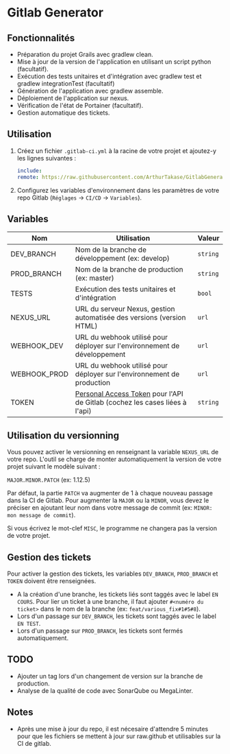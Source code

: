 # Gitlab Generator

## Fonctionnalités

- Préparation du projet Grails avec gradlew clean.
- Mise à jour de la version de l'application en utilisant un script python (facultatif).
- Exécution des tests unitaires et d'intégration avec gradlew test et gradlew integrationTest (facultatif)
- Génération de l'application avec gradlew assemble.
- Déploiement de l'application sur nexus.
- Vérification de l'état de Portainer (facultatif).
- Gestion automatique des tickets.

## Utilisation

1. Créez un fichier `.gitlab-ci.yml` à la racine de votre projet et ajoutez-y les lignes suivantes :

   ```yml
   include:
   remote: https://raw.githubusercontent.com/ArthurTakase/GitlabGenerator/main/.gitlab-ci.yml
   ```

2. Configurez les variables d'environnement dans les paramètres de votre repo Gitlab (`Réglages` -> `CI/CD` -> `Variables`).

## Variables

| Nom          | Utilisation                                                               | Valeur   |
| ------------ | ------------------------------------------------------------------------- | -------- |
| DEV_BRANCH   | Nom de la branche de développement (ex: develop)                          | `string` |
| PROD_BRANCH  | Nom de la branche de production (ex: master)                              | `string` |
| TESTS        | Exécution des tests unitaires et d'intégration                            | `bool`   |
| NEXUS_URL    | URL du serveur Nexus, gestion automatisée des versions (version HTML)     | `url`    |
| WEBHOOK_DEV  | URL du webhook utilisé pour déployer sur l'environnement de développement | `url`    |
| WEBHOOK_PROD | URL du webhook utilisé pour déployer sur l'environnement de production    | `url`    |
| TOKEN        | [Personal Access Token](https://docs.gitlab.com/ee/user/profile/personal_access_tokens.html) pour l'API de Gitlab (cochez les cases liées à l'api) | `string` |

## Utilisation du versionning

Vous pouvez activer le versionning en renseignant la variable `NEXUS_URL` de votre repo. L'outil se charge de monter automatiquement la version de votre projet suivant le modèle suivant :

`MAJOR.MINOR.PATCH` (ex: 1.12.5)

Par défaut, la partie `PATCH` va augmenter de 1 à chaque nouveau passage dans la CI de Gitlab.
Pour augmenter la `MAJOR` ou la `MINOR`, vous devez le préciser en ajoutant leur nom dans votre message de commit (ex: `MINOR: mon message de commit`).

Si vous écrivez le mot-clef `MISC`, le programme ne changera pas la version de votre projet.

## Gestion des tickets

Pour activer la gestion des tickets, les variables `DEV_BRANCH`, `PROD_BRANCH` et `TOKEN` doivent être renseignées.

- A la création d'une branche, les tickets liés sont taggés avec le label `EN COURS`. Pour lier un ticket à une branche, il faut ajouter `#<numéro du ticket>` dans le nom de la branche (ex: `feat/various_fix#1#5#8`).
- Lors d'un passage sur `DEV_BRANCH`, les tickets sont taggés avec le label `EN TEST`.
- Lors d'un passage sur `PROD_BRANCH`, les tickets sont fermés automatiquement.

## TODO

- Ajouter un tag lors d'un changement de version sur la branche de production.
- Analyse de la qualité de code avec SonarQube ou MegaLinter.

## Notes

- Après une mise à jour du repo, il est nécesaire d'attendre 5 minutes pour que les fichiers se mettent à jour sur raw.github et utilisables sur la CI de gitlab.
